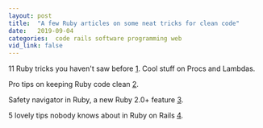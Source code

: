 ```yaml
---
layout: post
title:  "A few Ruby articles on some neat tricks for clean code"
date:   2019-09-04
categories:  code rails software programming web
vid_link: false
---
```


11 Ruby tricks you haven't saw before [1].  Cool stuff on Procs and Lambdas.

Pro tips on keeping Ruby code clean [2].

Safety navigator in Ruby, a new Ruby 2.0+ feature [3].

5 lovely tips nobody knows about in Ruby on Rails [4].

[1]: //www.rubyguides.com/2016/01/ruby-tricks/
[2]: https://github.com/dtao/protips/blob/master/ruby-tricks-to-make-your-code-more-fun-and-less-readable.md
[3]: //mitrev.net/ruby/2015/11/13/the-operator-in-ruby/
[4]://hackernoon.com/5-ruby-on-rails-tips-you-probably-dont-know-8b80b4a0890f